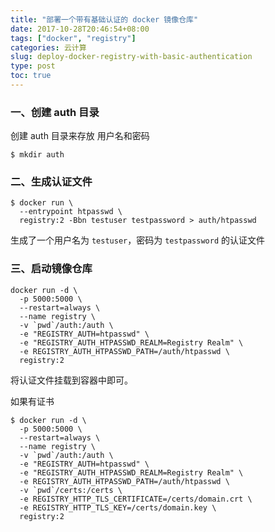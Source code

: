 ```yaml
---
title: "部署一个带有基础认证的 docker 镜像仓库"
date: 2017-10-28T20:46:54+08:00
tags: ["docker", "registry"]
categories: 云计算
slug: deploy-docker-registry-with-basic-authentication
type: post
toc: true
---
```




### 一、创建 auth 目录
创建 auth 目录来存放 用户名和密码

```shell
$ mkdir auth
```

### 二、生成认证文件

```shell
$ docker run \
  --entrypoint htpasswd \
  registry:2 -Bbn testuser testpassword > auth/htpasswd
```

生成了一个用户名为 `testuser`，密码为 `testpassword` 的认证文件

### 三、启动镜像仓库

```shell
docker run -d \
  -p 5000:5000 \
  --restart=always \
  --name registry \
  -v `pwd`/auth:/auth \
  -e "REGISTRY_AUTH=htpasswd" \
  -e "REGISTRY_AUTH_HTPASSWD_REALM=Registry Realm" \
  -e REGISTRY_AUTH_HTPASSWD_PATH=/auth/htpasswd \
  registry:2
```

将认证文件挂载到容器中即可。


如果有证书

```shell
$ docker run -d \
  -p 5000:5000 \
  --restart=always \
  --name registry \
  -v `pwd`/auth:/auth \
  -e "REGISTRY_AUTH=htpasswd" \
  -e "REGISTRY_AUTH_HTPASSWD_REALM=Registry Realm" \
  -e REGISTRY_AUTH_HTPASSWD_PATH=/auth/htpasswd \
  -v `pwd`/certs:/certs \
  -e REGISTRY_HTTP_TLS_CERTIFICATE=/certs/domain.crt \
  -e REGISTRY_HTTP_TLS_KEY=/certs/domain.key \
  registry:2
```

